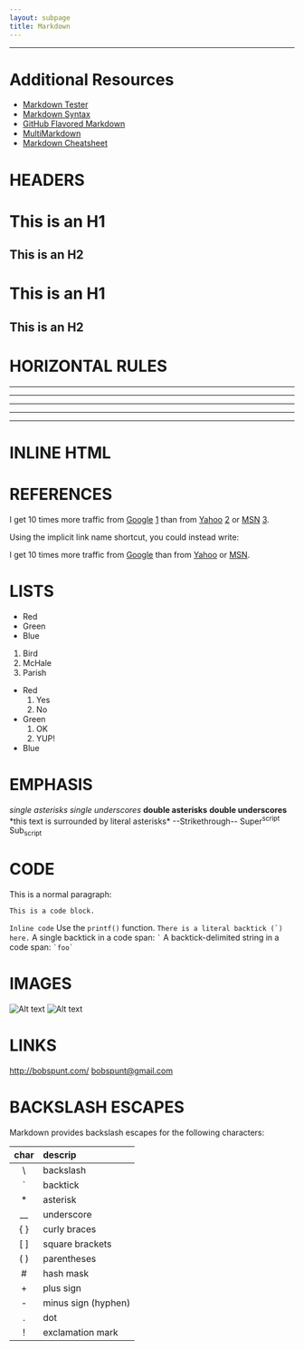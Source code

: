 ```yaml
---
layout: subpage
title: Markdown
---
```


---

# Additional Resources
- [Markdown Tester](http://daringfireball.net/projects/markdown/dingus)
- [Markdown Syntax](http://daringfireball.net/projects/markdown/syntax)
- [GitHub Flavored Markdown](https://help.github.com/articles/github-flavored-markdown/)
- [MultiMarkdown](http://fletcherpenney.net/multimarkdown/)
- [Markdown Cheatsheet](http://scottboms.com/downloads/documentation/markdown_cheatsheet.pdf)


# HEADERS

This is an H1
=============
This is an H2
-------------
# This is an H1
## This is an H2

# HORIZONTAL RULES

* * *

***

*****

- - -

---------------------------------------

# INLINE HTML



# REFERENCES
I get 10 times more traffic from [Google] [1] than from
[Yahoo] [2] or [MSN] [3].

  [1]: http://google.com/        "Google"
  [2]: http://search.yahoo.com/  "Yahoo Search"
  [3]: http://search.msn.com/    "MSN Search"
Using the implicit link name shortcut, you could instead write:

I get 10 times more traffic from [Google][] than from
[Yahoo][] or [MSN][].

  [google]: http://google.com/        "Google"
  [yahoo]:  http://search.yahoo.com/  "Yahoo Search"
  [msn]:    http://search.msn.com/    "MSN Search"

# LISTS
-   Red
-   Green
-   Blue

1.  Bird
2.  McHale
3.  Parish

-   Red
    1. Yes
    2. No
-   Green
    1. OK
    2. YUP!
-   Blue

# EMPHASIS
*single asterisks*
_single underscores_
**double asterisks**
__double underscores__
\*this text is surrounded by literal asterisks\*
--Strikethrough--
Super<sup>script</sup>
Sub<sub>script</sub>


# CODE
This is a normal paragraph:

    This is a code block.

`Inline code`
Use the `printf()` function.
``There is a literal backtick (`) here.``
A single backtick in a code span: `` ` ``
A backtick-delimited string in a code span: `` `foo` ``


# IMAGES
![Alt text](http://www.psychologicalscience.org/redesign/wp-content/uploads/2013/03/Spunt_Bob250X300.jpg)
![Alt text](http://www.psychologicalscience.org/redesign/wp-content/uploads/2013/03/Spunt_Bob250X300.jpg "Bob Spunts")

# LINKS
<http://bobspunt.com/>
<bobspunt@gmail.com>

# BACKSLASH ESCAPES
Markdown provides backslash escapes for the following characters:

| char     | descrip             |
| :------: | :-----------        |
| \        | backslash           |
| `        | backtick            |
| *        | asterisk            |
| __       | underscore          |
| { }      | curly braces        |
| [ ]      | square brackets     |
| ( )      | parentheses         |
| #        | hash mask           |
| +        | plus sign           |
| -        | minus sign (hyphen) |
| .        | dot                 |
| !        | exclamation mark    |
